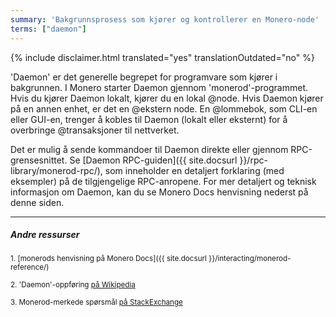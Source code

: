 ```yaml
---
summary: 'Bakgrunnsprosess som kjører og kontrollerer en Monero-node'
terms: ["daemon"]
---
```


{% include disclaimer.html translated="yes" translationOutdated="no" %}

'Daemon' er det generelle begrepet for programvare som kjører i
bakgrunnen. I Monero starter Daemon gjennom 'monerod'-programmet. Hvis du
kjører Daemon lokalt, kjører du en lokal @node. Hvis Daemon kjører på en
annen enhet, er det en @ekstern node. En @lommebok, som CLI-en eller GUI-en,
trenger å kobles til Daemon (lokalt eller eksternt) for å overbringe
@transaksjoner til nettverket.

Det er mulig å sende kommandoer til Daemon direkte eller gjennom
RPC-grensesnittet. Se [Daemon RPC-guiden]({{ site.docsurl }}/rpc-library/monerod-rpc/), som inneholder en detaljert
forklaring (med eksempler) på de tilgjengelige RPC-anropene. For mer
detaljert og teknisk informasjon om Daemon, kan du se Monero Docs henvisning
nederst på denne siden.

---

##### Andre ressurser

<sub>1. [monerods henvisning på Monero Docs]({{ site.docsurl }}/interacting/monerod-reference/)</sub><br>

<sub>2. 'Daemon'-oppføring [på Wikipedia](https://en.wikipedia.org/wiki/Daemon_(computing))</sub><br>

<sub>3. Monerod-merkede spørsmål [på StackExchange](https://monero.stackexchange.com/?tags=monerod)</sub>
